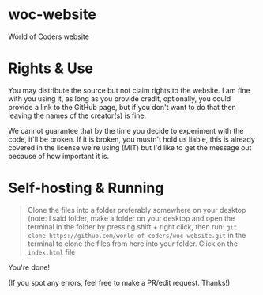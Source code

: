 # woc-website
World of Coders website

# Rights & Use
You may distribute the source but not claim rights to the website. I am fine with you using it, as long as you provide credit, optionally, you could provide a link to the GitHub page, but if you don't want to do that then leaving the names of the creator(s) is fine.

We cannot guarantee that by the time you decide to experiment with the code, it'll be broken. If it is broken, you mustn't hold us liable,
this is already covered in the license we're using (MIT) but I'd like to get the message out because of how important it is.

# Self-hosting & Running
> Clone the files into a folder preferably somewhere on your desktop (note: I said folder, make a folder on your desktop and open the terminal in the folder by pressing shift + right click, then run: `git clone https://github.com/world-of-coders/woc-website.git` in the terminal to clone the files from here into your folder.
> Click on the `index.html` file 

You're done!

(If you spot any errors, feel free to make a PR/edit request. Thanks!)
